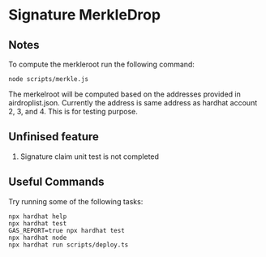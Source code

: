 # Signature MerkleDrop

## Notes
To compute the merkleroot run the following command:
```
node scripts/merkle.js
```
The merkelroot will be computed based on the addresses provided in airdroplist.json. Currently the address is same address as hardhat account 2, 3, and 4. This is for testing purpose.

## Unfinised feature
1) Signature claim unit test is not completed

## Useful Commands
Try running some of the following tasks:

```shell
npx hardhat help
npx hardhat test
GAS_REPORT=true npx hardhat test
npx hardhat node
npx hardhat run scripts/deploy.ts
```
